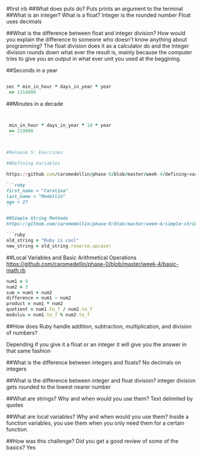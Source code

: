 #first irb
##What does puts do?
Puts prints an argument to the terminal
##What is an integer? What is a float?
Integer is the rounded number
Float uses decimals

##What is the difference between float and integer division? How would you explain the difference to someone who doesn't know anything about programming?
The float division does it as a calculator do and the integer division rounds down what ever the result is, mainly because the computer tries to give you an output in what ever unit you used at the beggining.

##Seconds in a year
```ruby

sec * min_in_hour * days_in_year * year
 => 1314000


```
##Minutes in a decade

```ruby


 min_in_hour * days_in_year * 10 * year
 => 219000 
 ``


#Release 5: Exercises

##Defining Variables

https://github.com/caromedellin/phase-0/blob/master/week-4/defining-variables.rb

```ruby
first_name = "Carolina"
last_name = "Medellin"
age = 27
``

##Simple String Methods
https://github.com/caromedellin/phase-0/blob/master/week-4/simple-string.rb

```ruby
old_string = "Ruby is cool"
new_string = old_string.reverse.upcase!

```

##Local Variables and Basic Arithmetical Operations
https://github.com/caromedellin/phase-0/blob/master/week-4/basic-math.rb

```ruby
num1 = 9
num2 = 3
sum = num1 + num2
difference = num1 - num2
product = num1 * num2
quotient = num1.to_f / num2.to_f
modulus = num1.to_f % num2.to_f

```


##How does Ruby handle addition, subtraction, multiplication, and division of numbers?

Depending if you give it a float or an integer it will give you the answer in that same fashion

##What is the difference between integers and floats?
No decimals on integers

##What is the difference between integer and float division?
integer division gets rounded to the lowest nearer number

##What are strings? Why and when would you use them?
Text delimited by quotes

##What are local variables? Why and when would you use them?
Inside a function variables, you use them when you only need them for a certain function.

##How was this challenge? Did you get a good review of some of the basics?
Yes